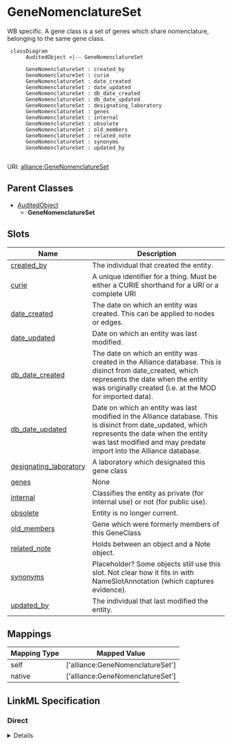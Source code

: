 # GeneNomenclatureSet

WB specific. A gene class is a set of genes which share nomenclature, belonging to the same gene class.


```mermaid
 classDiagram
      AuditedObject <|-- GeneNomenclatureSet
      
      GeneNomenclatureSet : created_by
      GeneNomenclatureSet : curie
      GeneNomenclatureSet : date_created
      GeneNomenclatureSet : date_updated
      GeneNomenclatureSet : db_date_created
      GeneNomenclatureSet : db_date_updated
      GeneNomenclatureSet : designating_laboratory
      GeneNomenclatureSet : genes
      GeneNomenclatureSet : internal
      GeneNomenclatureSet : obsolete
      GeneNomenclatureSet : old_members
      GeneNomenclatureSet : related_note
      GeneNomenclatureSet : synonyms
      GeneNomenclatureSet : updated_by
      

```



URI: [alliance:GeneNomenclatureSet](http://alliancegenome.org/GeneNomenclatureSet)


## Parent Classes

* [AuditedObject](AuditedObject.md)
    * **GeneNomenclatureSet**




<!-- no inheritance hierarchy -->


## Slots

| Name | Description  |
| ---  | ---  |
| [created_by](created_by.md) | The individual that created the entity. |
| [curie](curie.md) | A unique identifier for a thing. Must be either a CURIE shorthand for a URI or a complete URI |
| [date_created](date_created.md) | The date on which an entity was created. This can be applied to nodes or edges. |
| [date_updated](date_updated.md) | Date on which an entity was last modified. |
| [db_date_created](db_date_created.md) | The date on which an entity was created in the Alliance database.  This is disinct from date_created, which represents the date when the entity was originally created (i.e. at the MOD for imported data). |
| [db_date_updated](db_date_updated.md) | Date on which an entity was last modified in the Alliance database.  This is disinct from date_updated, which represents the date when the entity was last modified and may predate import into the Alliance database. |
| [designating_laboratory](designating_laboratory.md) | A laboratory which designated this gene class |
| [genes](genes.md) | None |
| [internal](internal.md) | Classifies the entity as private (for internal use) or not (for public use). |
| [obsolete](obsolete.md) | Entity is no longer current. |
| [old_members](old_members.md) | Gene which were formerly members of this GeneClass |
| [related_note](related_note.md) | Holds between an object and a Note object. |
| [synonyms](synonyms.md) | Placeholder? Some objects still use this slot. Not clear how it fits in with NameSlotAnnotation (which captures evidence). |
| [updated_by](updated_by.md) | The individual that last modified the entity. |


## Mappings

| Mapping Type | Mapped Value |
| ---  | ---  |
| self | ['alliance:GeneNomenclatureSet'] |
| native | ['alliance:GeneNomenclatureSet'] |




## LinkML Specification

<!-- TODO: investigate https://stackoverflow.com/questions/37606292/how-to-create-tabbed-code-blocks-in-mkdocs-or-sphinx -->

### Direct

<details>
```yaml
name: GeneNomenclatureSet
description: WB specific. A gene class is a set of genes which share nomenclature,
  belonging to the same gene class.
from_schema: https://github.com/alliance-genome/agr_curation_schema/biologicalEntitySet.yaml
is_a: AuditedObject
slots:
- genes
- curie
- designating_laboratory
- old_members
- synonyms
- related_note

```
</details>

### Induced

<details>
```yaml
name: GeneNomenclatureSet
description: WB specific. A gene class is a set of genes which share nomenclature,
  belonging to the same gene class.
from_schema: https://github.com/alliance-genome/agr_curation_schema/biologicalEntitySet.yaml
is_a: AuditedObject
attributes:
  genes:
    name: genes
    from_schema: https://github.com/alliance-genome/agr_curation_schema/biologicalEntitySet.yaml
    multivalued: true
    alias: genes
    owner: GeneNomenclatureSet
    domain_of:
    - GeneCluster
    - GeneCollection
    - GeneNomenclatureSet
    - Operon
    - UniGeneSet
    - FunctionalGeneSet
    range: Gene
  curie:
    name: curie
    description: A unique identifier for a thing. Must be either a CURIE shorthand
      for a URI or a complete URI
    from_schema: https://github.com/alliance-genome/agr_curation_schema/core.yaml
    multivalued: false
    identifier: true
    alias: curie
    owner: GeneNomenclatureSet
    domain_of:
    - OntologyTerm
    - PhenotypeAnnotation
    - DiseaseAnnotation
    - BiologicalEntity
    - BiologicalEntityDTO
    - Chromosome
    - Assembly
    - Identifier
    - Figure
    - Image
    - Laboratory
    - InformationContentEntity
    - Reference
    - Resource
    - ModCorpusAssociation
    - GeneInteraction
    - ExpressionExperiment
    - GeneNomenclatureSet
    range: uriorcurie
  designating_laboratory:
    name: designating_laboratory
    description: A laboratory which designated this gene class
    from_schema: https://github.com/alliance-genome/agr_curation_schema/biologicalEntitySet.yaml
    domain: Gene
    multivalued: false
    alias: designating_laboratory
    owner: GeneNomenclatureSet
    domain_of:
    - GeneNomenclatureSet
    range: Laboratory
    required: true
  old_members:
    name: old_members
    description: Gene which were formerly members of this GeneClass
    from_schema: https://github.com/alliance-genome/agr_curation_schema/biologicalEntitySet.yaml
    domain: GeneNomenclatureSet
    multivalued: true
    alias: old_members
    owner: GeneNomenclatureSet
    domain_of:
    - GeneNomenclatureSet
    range: Gene
    required: false
  synonyms:
    name: synonyms
    description: Placeholder? Some objects still use this slot. Not clear how it fits
      in with NameSlotAnnotation (which captures evidence).
    from_schema: https://github.com/alliance-genome/agr_curation_schema/core.yaml
    multivalued: true
    alias: synonyms
    owner: GeneNomenclatureSet
    domain_of:
    - OntologyTerm
    - ResourceDescriptor
    - Resource
    - GeneNomenclatureSet
    range: string
    required: false
  related_note:
    name: related_note
    description: Holds between an object and a Note object.
    notes:
    - Singular version of related_notes
    from_schema: https://github.com/alliance-genome/agr_curation_schema/core.yaml
    multivalued: false
    alias: related_note
    owner: GeneNomenclatureSet
    domain_of:
    - AlleleNoteSlotAnnotation
    - AlleleGenomicEntityAssociation
    - GeneCluster
    - GeneCollection
    - GeneNomenclatureSet
    - Operon
    range: Note
  created_by:
    name: created_by
    description: The individual that created the entity.
    from_schema: https://github.com/alliance-genome/agr_curation_schema/core.yaml
    domain: AuditedObject
    multivalued: false
    alias: created_by
    owner: GeneNomenclatureSet
    domain_of:
    - AuditedObject
    range: Person
  date_created:
    name: date_created
    description: The date on which an entity was created. This can be applied to nodes
      or edges.
    from_schema: https://github.com/alliance-genome/agr_curation_schema/core.yaml
    aliases:
    - creation_date
    exact_mappings:
    - dct:createdOn
    - WIKIDATA_PROPERTY:P577
    alias: date_created
    owner: GeneNomenclatureSet
    domain_of:
    - AuditedObject
    - AuditedObjectDTO
    range: datetime
  updated_by:
    name: updated_by
    description: The individual that last modified the entity.
    from_schema: https://github.com/alliance-genome/agr_curation_schema/core.yaml
    domain: AuditedObject
    multivalued: false
    alias: updated_by
    owner: GeneNomenclatureSet
    domain_of:
    - AuditedObject
    range: Person
  date_updated:
    name: date_updated
    description: Date on which an entity was last modified.
    from_schema: https://github.com/alliance-genome/agr_curation_schema/core.yaml
    aliases:
    - date_last_modified
    alias: date_updated
    owner: GeneNomenclatureSet
    domain_of:
    - AuditedObject
    - AuditedObjectDTO
    range: datetime
  db_date_created:
    name: db_date_created
    description: The date on which an entity was created in the Alliance database.  This
      is disinct from date_created, which represents the date when the entity was
      originally created (i.e. at the MOD for imported data).
    from_schema: https://github.com/alliance-genome/agr_curation_schema/core.yaml
    alias: db_date_created
    owner: GeneNomenclatureSet
    domain_of:
    - AuditedObject
    - AuditedObjectDTO
    range: datetime
  db_date_updated:
    name: db_date_updated
    description: Date on which an entity was last modified in the Alliance database.  This
      is disinct from date_updated, which represents the date when the entity was
      last modified and may predate import into the Alliance database.
    from_schema: https://github.com/alliance-genome/agr_curation_schema/core.yaml
    alias: db_date_updated
    owner: GeneNomenclatureSet
    domain_of:
    - AuditedObject
    - AuditedObjectDTO
    range: datetime
  internal:
    name: internal
    description: Classifies the entity as private (for internal use) or not (for public
      use).
    notes:
    - Default value is true.
    from_schema: https://github.com/alliance-genome/agr_curation_schema/core.yaml
    alias: internal
    owner: GeneNomenclatureSet
    domain_of:
    - AuditedObject
    - AuditedObjectDTO
    range: boolean
    required: true
  obsolete:
    name: obsolete
    description: Entity is no longer current.
    notes:
    - Obsolete entities are preserved in the database for posterity but should not
      be publicly displayed.
    from_schema: https://github.com/alliance-genome/agr_curation_schema/core.yaml
    alias: obsolete
    owner: GeneNomenclatureSet
    domain_of:
    - AuditedObject
    - AuditedObjectDTO
    range: boolean

```
</details>